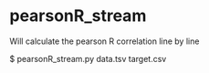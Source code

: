 # pearsonR_stream
Will calculate the pearson R correlation line by line

$ pearsonR_stream.py data.tsv target.csv
